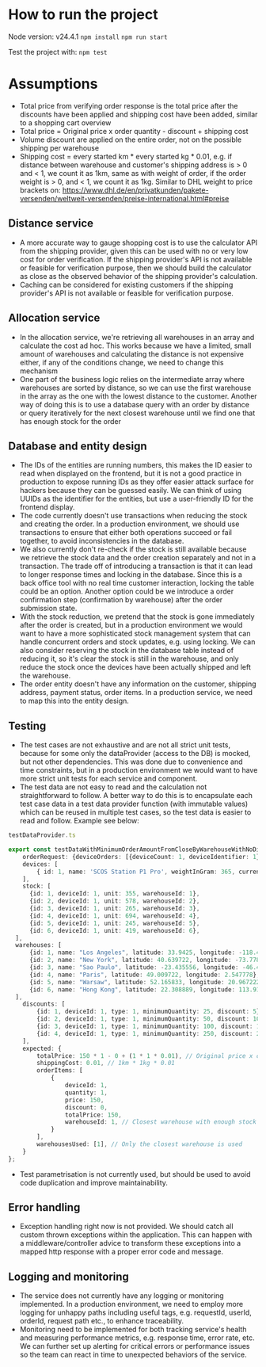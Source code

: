 # How to run the project

Node version: v24.4.1
```npm install```
```npm run start```

Test the project with:
```npm test```

# Assumptions
- Total price from verifying order response is the total price after the discounts have been applied and shipping cost have been added, similar to a shopping cart overview
- Total price = Original price x order quantity - discount + shipping cost
- Volume discount are applied on the entire order, not on the possible shipping per warehouse
- Shipping cost = every started km * every started kg * 0.01, e.g. if distance between warehouse and customer's shipping address is > 0 and < 1, we count it as 1km, same as with weight of order, if the order weight is > 0, and < 1, we count it as 1kg. Similar to DHL weight to price brackets on: https://www.dhl.de/en/privatkunden/pakete-versenden/weltweit-versenden/preise-international.html#preise

## Distance service
- A more accurate way to gauge shopping cost is to use the calculator API from the shipping provider, given this can be used with no or very low cost for order verification. If the shipping provider's API is not available or feasible for verification purpose, then we should build the calculator as close as the observed behavior of the shipping provider's calculation.
- Caching can be considered for existing customers if the shipping provider's API is not available or feasible for verification purpose.

## Allocation service
- In the allocation service, we're retrieving all warehouses in an array and calculate the cost ad hoc. This works because we have a limited, small amount of warehouses and calculating the distance is not expensive either, if any of the conditions change, we need to change this mechanism
- One part of the business logic relies on the intermediate array where warehouses are sorted by distance, so we can use the first warehouse in the array as the one with the lowest distance to the customer. Another way of doing this is to use a database query with an order by distance or query iteratively for the next closest warehouse until we find one that has enough stock for the order

## Database and entity design
- The IDs of the entities are running numbers, this makes the ID easier to read when displayed on the frontend, but it is not a good practice in production to expose running IDs as they offer easier attack surface for hackers because they can be guessed easily. We can think of using UUIDs as the identifier for the entities, but use a user-friendly ID for the frontend display.
- The code currently doesn't use transactions when reducing the stock and creating the order. In a production environment, we should use transactions to ensure that either both operations succeed or fail together, to avoid inconsistencies in the database.
- We also currently don't re-check if the stock is still available because we retrieve the stock data and the order creation separately and not in a transaction. The trade off of introducing a transaction is that it can lead to longer response times and locking in the database. Since this is a back office tool with no real time customer interaction, locking the table could be an option. Another option could be we introduce a order confirmation step (confirmation by warehouse) after the order submission state.
- With the stock reduction, we pretend that the stock is gone immediately after the order is created, but in a production environment we would want to have a more sophisticated stock management system that can handle concurrent orders and stock updates, e.g. using locking. We can also consider reserving the stock in the database table instead of reducing it, so it's clear the stock is still in the warehouse, and only reduce the stock once the devices have been actually shipped and left the warehouse.
- The order entity doesn't have any information on the customer, shipping address, payment status, order items. In a production service, we need to map this into the entity design.

## Testing
- The test cases are not exhaustive and are not all strict unit tests, because for some only the dataProvider (access to the DB) is mocked, but not other dependencies. This was done due to convenience and time constraints, but in a production environment we would want to have more strict unit tests for each service and component.
- The test data are not easy to read and the calculation not straightforward to follow. A better way to do this is to encapsulate each test case data in a test data provider function (with immutable values) which can be reused in multiple test cases, so the test data is easier to read and follow. Example see below:
```typescript
testDataProvider.ts

export const testDataWithMinimumOrderAmountFromCloseByWarehouseWithNoDiscount = {
    orderRequest: {deviceOrders: [{deviceCount: 1, deviceIdentifier: 1}], shippingAddress: {coordinate: {latitude: 49.009722, longitude: 2.547778}}},
    devices: [
        { id: 1, name: 'SCOS Station P1 Pro', weightInGram: 365, currency: "USD", price: 150 },
    ],
    stock: [
      {id: 1, deviceId: 1, unit: 355, warehouseId: 1},
      {id: 2, deviceId: 1, unit: 578, warehouseId: 2},
      {id: 3, deviceId: 1, unit: 265, warehouseId: 3},
      {id: 4, deviceId: 1, unit: 694, warehouseId: 4},
      {id: 5, deviceId: 1, unit: 245, warehouseId: 5},
      {id: 6, deviceId: 1, unit: 419, warehouseId: 6},
  ],
  warehouses: [
      {id: 1, name: "Los Angeles", latitude: 33.9425, longitude: -118.408056},
      {id: 2, name: "New York", latitude: 40.639722, longitude: -73.778889},
      {id: 3, name: "Sao Paulo", latitude: -23.435556, longitude: -46.473056},
      {id: 4, name: "Paris", latitude: 49.009722, longitude: 2.547778},
      {id: 5, name: "Warsaw", latitude: 52.165833, longitude: 20.967222},
      {id: 6, name: "Hong Kong", latitude: 22.308889, longitude: 113.914444},
  ],
    discounts: [
        {id: 1, deviceId: 1, type: 1, minimumQuantity: 25, discount: 5},
        {id: 2, deviceId: 1, type: 1, minimumQuantity: 50, discount: 10},
        {id: 3, deviceId: 1, type: 1, minimumQuantity: 100, discount: 15},
        {id: 4, deviceId: 1, type: 1, minimumQuantity: 250, discount: 20}
    ],
    expected: {
        totalPrice: 150 * 1 - 0 + (1 * 1 * 0.01), // Original price x order quantity - discount + shipping cost
        shippingCost: 0.01, // 1km * 1kg * 0.01
        orderItems: [
            {
                deviceId: 1,
                quantity: 1,
                price: 150,
                discount: 0,
                totalPrice: 150,
                warehouseId: 1, // Closest warehouse with enough stock
            }
        ],
        warehousesUsed: [1], // Only the closest warehouse is used
    }
};
```
- Test parametrisation is not currently used, but should be used to avoid code duplication and improve maintainability.

## Error handling
- Exception handling right now is not provided. We should catch all custom thrown exceptions within the application. This can happen with a middleware/controller advice to transform these exceptions into a mapped http response with a proper error code and message.

## Logging and monitoring
- The service does not currently have any logging or monitoring implemented. In a production environment, we need to employ more logging for unhappy paths including useful tags, e.g. requestId, userId, orderId, request path etc., to enhance traceability. 
- Monitoring need to be implemented for both tracking service's health and measuring performance metrics, e.g. response time, error rate, etc. We can further set up alerting for critical errors or performance issues so the team can react in time to unexpected behaviors of the service.